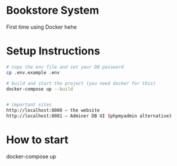 # Bookstore System

First time using Docker hehe



# Setup Instructions

```bash
# copy the env file and set your DB password
cp .env.example .env

# build and start the project (you need docker for this)
docker-compose up --build


# important sites
http://localhost:8080 — the website
http://localhost:8081 — Adminer DB UI (phpmyadmin alternative)
```

# How to start
docker-compose up
